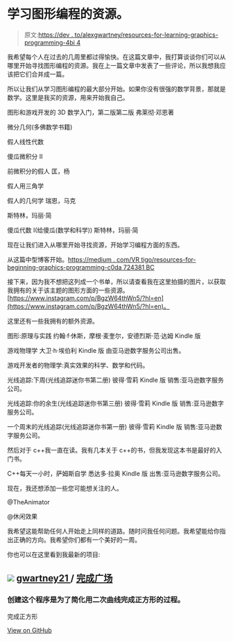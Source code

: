 # 学习图形编程的资源。

> 原文:[https://dev . to/alexgwartney/resources-for-learning-graphics-programming-4bi 4](https://dev.to/alexgwartney/resources-for-learning-graphics-programming-4bi4)

我希望每个人在过去的几周里都过得愉快。在这篇文章中，我打算谈谈你们可以从哪里开始寻找图形编程的资源。我在上一篇文章中发表了一些评论，所以我想我应该把它们合并成一篇。

所以让我们从学习图形编程的最大部分开始。如果你没有很强的数学背景，那就是数学。这里是我买的资源，用来开始我自己。

图形和游戏开发的 3D 数学入门，第二版第二版
弗莱彻·邓恩著

微分几何(多佛数学书籍)

假人线性代数

傻瓜微积分 II

前微积分的假人
匡，杨

假人用三角学

假人的几何学
瑞恩，马克

斯特林，玛丽·简

傻瓜代数 I(给傻瓜(数学和科学))
斯特林，玛丽·简

现在让我们进入从哪里开始寻找资源，开始学习编程方面的东西。

从这篇中型博客开始。[https://medium . com/VR tigo/resources-for-beginning-graphics-programming-c0da 724381 BC](https://medium.com/vrtigo/resources-for-beginning-graphics-programming-c0da724381bc)

接下来，因为我不想把这列成一个书单，所以请查看我在这里拍摄的图片，以获取我拥有的关于该主题的图形方面的一些资源。[https://www.instagram.com/p/BgzW64thWn5/?hl=en](https://www.instagram.com/p/BgzW64thWn5/?hl=en)。

这里还有一些我拥有的额外资源。

图形:原理与实践
约翰·f·休斯，摩根·麦奎尔，安德烈斯·范·达姆
Kindle 版

游戏物理学
大卫·h·埃伯利
Kindle 版
由亚马逊数字服务公司出售。

游戏开发者的物理学:真实效果的科学、数学和代码。

光线追踪:下周(光线追踪迷你书第二册)
彼得·雪莉
Kindle 版
销售:亚马逊数字服务公司。

光线追踪:你的余生(光线追踪迷你书第三册)
彼得·雪莉
Kindle 版
销售:亚马逊数字服务公司。

一个周末的光线追踪(光线追踪迷你书第一册)
彼得·雪莉
Kindle 版
销售:亚马逊数字服务公司。

然后对于 c++我一直在读。我有几本关于 c++的书，但我发现这本书是最好的入门书。

C++每天一小时，萨姆斯自学
悉达多·拉奥
Kindle 版
出售:亚马逊数字服务公司。

现在，我还想添加一些您可能想关注的人。

@TheAnimator

@‏休闲效果

我希望这能帮助任何人开始走上同样的道路。随时问我任何问题。我希望能给你指出正确的方向。我希望你们都有一个美好的一周。

你也可以在这里看到我最新的项目:

## ![](../Images/375dfcc32199b4dedf2b526645c27ff7.png) [ gwartney21 ](https://github.com/gwartney21) / [完成广场](https://github.com/gwartney21/CompleteTheSquare)

### 创建这个程序是为了简化用二次曲线完成正方形的过程。

<article class="markdown-body entry-content" itemprop="text">

完成正方形

</article>

[View on GitHub](https://github.com/gwartney21/CompleteTheSquare)